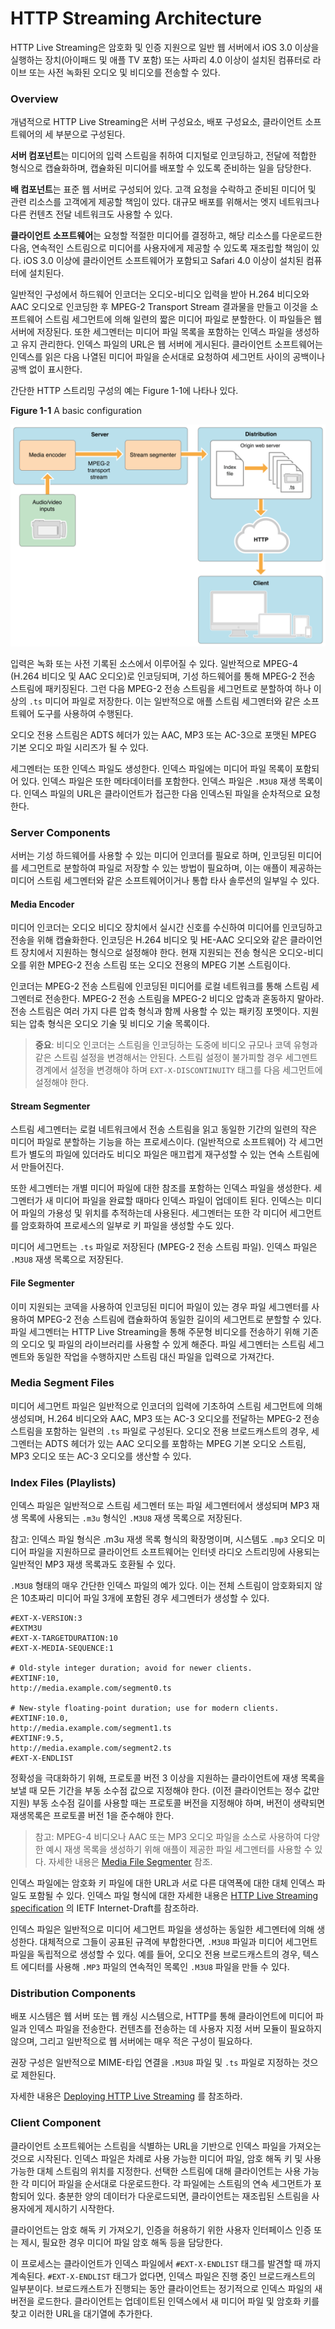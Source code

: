 # HTTP Streaming Architecture

HTTP Live Streaming은 암호화 및 인증 지원으로 일반 웹 서버에서 iOS 3.0 이상을 실행하는 장치\(아이패드 및 애플 TV 포함\) 또는 사파리 4.0 이상이 설치된 컴퓨터로 라이브 또는 사전 녹화된 오디오 및 비디오를 전송할 수 있다.

### Overview

개념적으로 HTTP Live Streaming은 서버 구성요소, 배포 구성요소, 클라이언트 소프트웨어의 세 부분으로 구성된다.

**서버 컴포넌트**는 미디어의 입력 스트림을 취하여 디지털로 인코딩하고, 전달에 적합한 형식으로 캡슐화하며, 캡슐화된 미디어를 배포할 수 있도록 준비하는 일을 담당한다.

**배 컴포넌트**는 표준 웹 서버로 구성되어 있다. 고객 요청을 수락하고 준비된 미디어 및 관련 리소스를 고객에게 제공할 책임이 있다. 대규모 배포를 위해서는 엣지 네트워크나 다른 컨텐츠 전달 네트워크도 사용할 수 있다.

**클라이언트 소프트웨어**는 요청할 적절한 미디어를 결정하고, 해당 리소스를 다운로드한 다음, 연속적인 스트림으로 미디어를 사용자에게 제공할 수 있도록 재조립할 책임이 있다. iOS 3.0 이상에 클라이언트 소프트웨어가 포함되고 Safari 4.0 이상이 설치된 컴퓨터에 설치된다.

일반적인 구성에서 하드웨어 인코더는 오디오-비디오 입력을 받아 H.264 비디오와 AAC 오디오로 인코딩한 후 MPEG-2 Transport Stream 결과물을 만들고 이것을 소프트웨어 스트림 세그먼트에 의해 일련의 짧은 미디어 파일로 분할한다. 이 파일들은 웹 서버에 저장된다. 또한 세그멘터는 미디어 파일 목록을 포함하는 인덱스 파일을 생성하고 유지 관리한다. 인덱스 파일의 URL은 웹 서버에 게시된다. 클라이언트 소프트웨어는 인덱스를 읽은 다음 나열된 미디어 파일을 순서대로 요청하여 세그먼트 사이의 공백이나 공백 없이 표시한다.

간단한 HTTP 스트리밍 구성의 예는 Figure 1-1에 나타나 있다.

**Figure 1-1**  A basic configuration

![](../.gitbook/assets/transport_stream_2x%20%281%29.png)

입력은 녹화 또는 사전 기록된 소스에서 이루어질 수 있다. 일반적으로 MPEG-4 \(H.264 비디오 및 AAC 오디오\)로 인코딩되며, 기성 하드웨어를 통해 MPEG-2 전송 스트림에 패키징된다. 그런 다음 MPEG-2 전송 스트림을 세그먼트로 분할하여 하나 이상의 `.ts` 미디어 파일로 저장한다. 이는 일반적으로 애플 스트림 세그멘터와 같은 소프트웨어 도구를 사용하여 수행된다.

오디오 전용 스트림은 ADTS 헤더가 있는 AAC, MP3 또는 AC-3으로 포맷된 MPEG 기본 오디오 파일 시리즈가 될 수 있다.

세그멘터는 또한 인덱스 파일도 생성한다. 인덱스 파일에는 미디어 파일 목록이 포함되어 있다. 인덱스 파일은 또한 메타데이터를 포함한다. 인덱스 파일은 `.M3U8` 재생 목록이다. 인덱스 파일의 URL은 클라이언트가 접근한 다음 인덱스된 파일을 순차적으로 요청한다.

### Server Components

서버는 기성 하드웨어를 사용할 수 있는 미디어 인코더를 필요로 하며, 인코딩된 미디어를 세그먼트로 분할하여 파일로 저장할 수 있는 방법이 필요하며, 이는 애플이 제공하는 미디어 스트림 세그멘터와 같은 소프트웨어이거나 통합 타사 솔루션의 일부일 수 있다.

#### Media Encoder

미디어 인코더는 오디오 비디오 장치에서 실시간 신호를 수신하여 미디어를 인코딩하고 전송을 위해 캡슐화한다. 인코딩은 H.264 비디오 및 HE-AAC 오디오와 같은 클라이언트 장치에서 지원하는 형식으로 설정해야 한다. 현재 지원되는 전송 형식은 오디오-비디오를 위한 MPEG-2 전송 스트림 또는 오디오 전용의 MPEG 기본 스트림이다.

인코더는 MPEG-2 전송 스트림에 인코딩된 미디어를 로컬 네트워크를 통해 스트림 세그멘터로 전송한다. MPEG-2 전송 스트림을 MPEG-2 비디오 압축과 혼동하지 말아라. 전송 스트림은 여러 가지 다른 압축 형식과 함께 사용할 수 있는 패키징 포멧이다. 지원되는 압축 형식은 오디오 기술 및 비디오 기술 목록이다.

> **중요**: 비디오 인코더는 스트림을 인코딩하는 도중에 비디오 규모나 코덱 유형과 같은 스트림 설정을 변경해서는 안된다. 스트림 설정이 불가피할 경우 세그멘트 경계에서 설정을 변경해야 하며 `EXT-X-DISCONTINUITY` 태그를 다음 세그먼트에 설정해야 한다.

#### Stream Segmenter

스트림 세그멘터는 로컬 네트워크에서 전송 스트림을 읽고 동일한 기간의 일련의 작은 미디어 파일로 분할하는 기능을 하는 프로세스이다. \(일반적으로 소프트웨어\) 각 세그먼트가 별도의 파일에 있더라도 비디오 파일은 매끄럽게 재구성할 수 있는 연속 스트림에서 만들어진다.

또한 세그멘터는 개별 미디어 파일에 대한 참조를 포함하는 인덱스 파일을 생성한다. 세그멘터가 새 미디어 파일을 완료할 때마다 인덱스 파일이 업데이트 된다. 인덱스는 미디어 파일의 가용성 및 위치를 추적하는데 사용된다. 세그멘터는 또한 각 미디어 세그먼트를 암호화하여 프로세스의 일부로 키 파일을 생성할 수도 있다.

미디어 세그먼트는 `.ts` 파일로 저장된다 \(MPEG-2 전송 스트림 파일\). 인덱스 파일은 `.M3U8` 재생 목록으로 저장된다.

#### File Segmenter

이미 지원되는 코덱을 사용하여 인코딩된 미디어 파일이 있는 경우 파일 세그멘터를 사용하여 MPEG-2 전송 스트림에 캡슐화하여 동일한 길이의 세그먼트로 분할할 수 있다. 파일 세그멘터는 HTTP Live Streaming을 통해 주문형 비디오를 전송하기 위해 기존의 오디오 및 파일의 라이브러리를 사용할 수 있게 해준다. 파일 세그멘터는 스트림 세그멘트와 동일한 작업을 수행하지만 스트림 대신 파일을 입력으로 가져간다.

### Media Segment Files

미디어 세그먼트 파일은 일반적으로 인코더의 입력에 기초하여 스트림 세그먼트에 의해 생성되며, H.264 비디오와 AAC, MP3 또는 AC-3 오디오를 전달하는 MPEG-2 전송 스트림을 포함하는 일련의 `.ts` 파일로 구성된다. 오디오 전용 브로드캐스트의 경우, 세그멘터는 ADTS 헤더가 있는 AAC 오디오를 포함하는 MPEG 기본 오디오 스트림, MP3 오디오 또는 AC-3 오디오를 생산할 수 있다.

### Index Files \(Playlists\)

인덱스 파일은 일반적으로 스트림 세그멘터 또는 파일 세그멘터에서 생성되며 MP3 재생 목록에 사용되는 `.m3u` 형식인 `.M3U8` 재생 목록으로 저장된다.

참고: 인덱스 파일 형식은 .m3u 재생 목록 형식의 확장명이며, 시스템도 `.mp3` 오디오 미디어 파일을 지원하므로 클라이언트 소프트웨어는 인터넷 라디오 스트리밍에 사용되는 일반적인 MP3 재생 목록과도 호환될 수 있다.

`.M3U8` 형태의 매우 간단한 인덱스 파일의 예가 있다. 이는 전체 스트림이 암호화되지 않은 10초짜리 미디어 파일 3개에 포함된 경우 세그멘터가 생성할 수 있다.

```text
#EXT-X-VERSION:3
#EXTM3U
#EXT-X-TARGETDURATION:10
#EXT-X-MEDIA-SEQUENCE:1
 
# Old-style integer duration; avoid for newer clients.
#EXTINF:10,
http://media.example.com/segment0.ts
 
# New-style floating-point duration; use for modern clients.
#EXTINF:10.0,
http://media.example.com/segment1.ts
#EXTINF:9.5,
http://media.example.com/segment2.ts
#EXT-X-ENDLIST
```

정확성을 극대화하기 위해, 프로토콜 버전 3 이상을 지원하는 클라이언트에 재생 목록을 보낼 때 모든 기간을 부동 소수점 값으로 지정해야 한다. \(이전 클라이언트는 정수 값만 지원\) 부동 소수점 길이를 사용할 때는 프로토콜 버전을 지정해야 하며, 버전이 생략되면 재생목록은 프로토콜 버전 1을 준수해야 한다.

> 참고: MPEG-4 비디오나 AAC 또는 MP3 오디오 파일을 소스로 사용하여 다양한 예시 재생 목록을 생성하기 위해 애플이 제공한 파일 세그멘터를 사용할 수 있다. 자세한 내용은 [Media File Segmenter](https://developer.apple.com/library/archive/documentation/NetworkingInternet/Conceptual/StreamingMediaGuide/UsingHTTPLiveStreaming/UsingHTTPLiveStreaming.html#//apple_ref/doc/uid/TP40008332-CH102-SW7) 참조.

인덱스 파일에는 암호화 키 파일에 대한 URL과 서로 다른 대역폭에 대한 대체 인덱스 파일도 포함될 수 있다. 인덱스 파일 형식에 대한 자세한 내용은 [HTTP Live Streaming specification](http://tools.ietf.org/html/draft-pantos-http-live-streaming) 의 IETF Internet-Draft를 참조하라.

인덱스 파일은 일반적으로 미디어 세그먼트 파일을 생성하는 동일한 세그멘터에 의해 생성한다. 대체적으로 그들이 공표된 규격에 부합한다면, `.M3U8` 파일과 미디어 세그먼트 파일을 독립적으로 생성할 수 있다. 예를 들어, 오디오 전용 브로드캐스트의 경우, 텍스트 에디터를 사용해 `.MP3` 파일의 연속적인 목록인 `.M3U8` 파일을 만들 수 있다.

### Distribution Components

배포 시스템은 웹 서버 또는 웹 캐싱 시스템으로, HTTP를 통해 클라이언트에 미디어 파일과 인덱스 파일을 전송한다. 컨텐츠를 전송하는 데 사용자 지정 서버 모듈이 필요하지 않으며, 그리고 일반적으로 웹 서버에는 매우 적은 구성이 필요하다.

권장 구성은 일반적으로 MIME-타입 연결을 `.M3U8` 파일 및 `.ts` 파일로 지정하는 것으로 제한된다.

자세한 내용은 [Deploying HTTP Live Streaming](https://developer.apple.com/library/archive/documentation/NetworkingInternet/Conceptual/StreamingMediaGuide/DeployingHTTPLiveStreaming/DeployingHTTPLiveStreaming.html#//apple_ref/doc/uid/TP40008332-CH2-SW3) 를 참조하라.

### Client Component

클라이언트 소프트웨어는 스트림을 식별하는 URL을 기반으로 인덱스 파일을 가져오는 것으로 시작된다. 인덱스 파일은 차례로 사용 가능한 미디어 파일, 암호 해독 키 및 사용 가능한 대체 스트림의 위치를 지정한다. 선택한 스트림에 대해 클라이언트는 사용 가능한 각 미디어 파일을 순서대로 다운로드한다. 각 파일에는 스트림의 연속 세그먼트가 포함되어 있다. 충분한 양의 데이터가 다운로드되면, 클라이언트는 재조립된 스트림을 사용자에게 제시하기 시작한다.

클라이언트는 암호 해독 키 가져오기, 인증을 허용하기 위한 사용자 인터페이스 인증 또는 제시, 필요한 경우 미디어 파일 암호 해독 등을 담당한다.

이 프로세스는 클라이언트가 인덱스 파일에서 `#EXT-X-ENDLIST` 태그를 발견할 때 까지 계속된다. `#EXT-X-ENDLIST` 태그가 없다면, 인덱스 파일은 진행 중인 브로드캐스트의 일부분이다. 브로드캐스트가 진행되는 동안 클라이언트는 정기적으로 인덱스 파일의 새 버전을 로드한다. 클라이언트는 업데이트된 인덱스에서 새 미디어 파일 및 암호화 키를 찾고 이러한 URL을 대기열에 추가한다.

